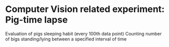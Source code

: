 # Computer Vision related experiment: Pig-time lapse 
Evaluation of pigs sleeping habit (every 100th data point)
Counting number of bigs standing/lying between a specified interval of time
